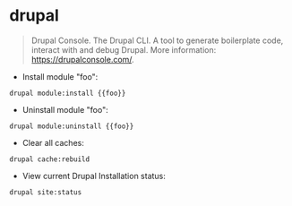 # drupal

> Drupal Console.
> The Drupal CLI. A tool to generate boilerplate code, interact with and debug Drupal.
> More information: <https://drupalconsole.com/>.

- Install module "foo":

`drupal module:install {{foo}}`

- Uninstall module "foo":

`drupal module:uninstall {{foo}}`

- Clear all caches:

`drupal cache:rebuild`

- View current Drupal Installation status:

`drupal site:status`
